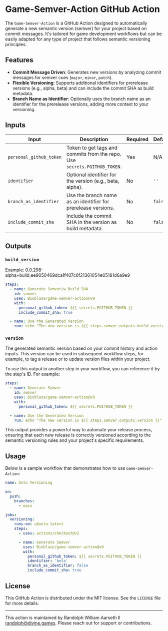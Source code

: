 # Game-Semver-Action GitHub Action

The `Game-Semver-Action` is a GitHub Action designed to automatically generate a new semantic version (semver) for your project based on commit messages. It's tailored for game development workflows but can be easily adapted for any type of project that follows semantic versioning principles.

## Features

- **Commit Message Driven**: Generates new versions by analyzing commit messages for semver cues (`major`, `minor`, `patch`).
- **Flexible Versioning**: Supports additional identifiers for prerelease versions (e.g., alpha, beta) and can include the commit SHA as build metadata.
- **Branch Name as Identifier**: Optionally uses the branch name as an identifier for the prerelease versions, adding more context to your versioning.

## Inputs

| Input                   | Description                                                                 | Required | Default |
|-------------------------|-----------------------------------------------------------------------------|----------|---------|
| `personal_github_token` | Token to get tags and commits from the repo. Use `secrets.PGITHUB_TOKEN`.   | Yes      | N/A     |
| `identifier`            | Optional identifier for the version (e.g., beta, alpha).                    | No       | `''`    |
| `branch_as_identifier`  | Use the branch name as an identifier for prerelease versions.               | No       | `false` |
| `include_commit_sha`    | Include the commit SHA in the version as build metadata.                    | No       | `false` |

## Outputs

### `build_version`

Example: 0.0.298-alpha+build.ee9050469dca1f407c6f21361054e05181d6a9e9

```yaml
steps:
  - name: Generate Semver/w Build SHA
    id: semver
    uses: Bioblaze/game-semver-action@v9
    with:
      personal_github_token: ${{ secrets.PGITHUB_TOKEN }}
      include_commit_sha: true

  - name: Use the Generated Version
    run: echo "The new version is ${{ steps.semver.outputs.build_version }}"
```

### `version`

The generated semantic version based on your commit history and action inputs. This version can be used in subsequent workflow steps, for example, to tag a release or to update version files within your project.

To use this output in another step in your workflow, you can reference it by the step's ID. For example:

```yaml
steps:
  - name: Generate Semver
    id: semver
    uses: Bioblaze/game-semver-action@v9
    with:
      personal_github_token: ${{ secrets.PGITHUB_TOKEN }}

  - name: Use the Generated Version
    run: echo "The new version is ${{ steps.semver.outputs.version }}"
```

This output provides a powerful way to automate your release process, ensuring that each new release is correctly versioned according to the semantic versioning rules and your project's specific requirements.

## Usage

Below is a sample workflow that demonstrates how to use `Game-Semver-Action`:

```yaml
name: Auto Versioning

on:
  push:
    branches:
      - main

jobs:
  versioning:
    runs-on: ubuntu-latest
    steps:
      - uses: actions/checkout@v2

      - name: Generate Semver
        uses: Bioblaze/game-semver-action@v9
        with:
          personal_github_token: ${{ secrets.PGITHUB_TOKEN }}
          identifier: 'beta'
          branch_as_identifier: false
          include_commit_sha: true
```

## License

This GitHub Action is distributed under the MIT license. See the `LICENSE` file for more details.

---

This action is maintained by Randolph William Aarseth II <randolph@divine.games>. Please reach out for support or contributions.